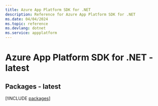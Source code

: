 ```yaml
---
title: Azure App Platform SDK for .NET
description: Reference for Azure App Platform SDK for .NET
ms.date: 04/04/2024
ms.topic: reference
ms.devlang: dotnet
ms.service: appplatform
---
```

# Azure App Platform SDK for .NET - latest
## Packages - latest
[!INCLUDE [packages](app-platform-index.md)]